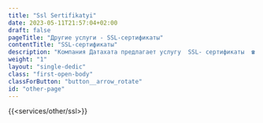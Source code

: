 ```yaml
---
title: "Ssl Sertifikatyi"
date: 2023-05-11T21:57:04+02:00
draft: false
pageTitle: "Другие услуги - SSL-сертификаты"
contentTitle: "SSL-сертификаты"
description: "Компания Датахата предлагает услугу  SSL- сертификаты  ☎ +375293086666, +375333086666"
weight: "1"
layout: "single-dedic"
class: "first-open-body"
classForButton: "button__arrow_rotate"
id: "other-page"
---
```


{{<services/other/ssl>}}
